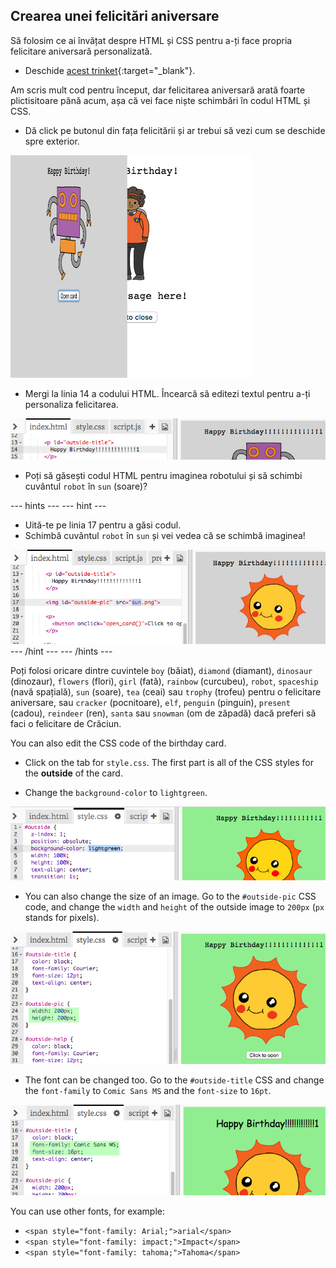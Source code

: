## Crearea unei felicitări aniversare

Să folosim ce ai învățat despre HTML și CSS pentru a-ți face propria felicitare aniversară personalizată.

+ Deschide [acest trinket](https://trinket.io/html/b33e4f4ca8){:target="_blank"}.

Am scris mult cod pentru început, dar felicitarea aniversară arată foarte plictisitoare până acum, așa că vei face niște schimbări în codul HTML și CSS.

+ Dă click pe butonul din fața felicitării și ar trebui să vezi cum se deschide spre exterior.

![screenshot](images/birthday-click.png)

+ Mergi la linia 14 a codului HTML. Încearcă să editezi textul pentru a-ți personaliza felicitarea.

![screenshot](images/birthday-card-html.png)

+ Poți să găsești codul HTML pentru imaginea robotului și să schimbi cuvântul `robot` în `sun` (soare)?

\--- hints \--- \--- hint \---

+ Uită-te pe linia 17 pentru a găsi codul.
+ Schimbă cuvântul `robot` în `sun` și vei vedea că se schimbă imaginea!

![screenshot](images/birthday-card-sun.png) \--- /hint \--- \--- /hints \---

Poți folosi oricare dintre cuvintele `boy` (băiat), `diamond` (diamant), `dinosaur` (dinozaur), `flowers` (flori), `girl` (fată), `rainbow` (curcubeu), `robot`, `spaceship` (navă spațială), `sun` (soare), `tea` (ceai) sau `trophy` (trofeu) pentru o felicitare aniversare, sau `cracker` (pocnitoare), `elf`, `penguin` (pinguin), `present` (cadou), `reindeer` (ren), `santa` sau `snowman` (om de zăpadă) dacă preferi să faci o felicitare de Crăciun.

You can also edit the CSS code of the birthday card.

+ Click on the tab for `style.css`. The first part is all of the CSS styles for the **outside** of the card.

+ Change the `background-color` to `lightgreen`.

![screenshot](images/birthday-card-outside.png)

+ You can also change the size of an image. Go to the `#outside-pic` CSS code, and change the `width` and `height` of the outside image to `200px` (`px` stands for pixels).

![screenshot](images/birthday-card-size.png)

+ The font can be changed too. Go to the `#outside-title` CSS and change the `font-family` to `Comic Sans MS` and the `font-size` to `16pt`.

![screenshot](images/birthday-card-font.png)

You can use other fonts, for example:

+ `<span style="font-family: Arial;">arial</span>`
+ `<span style="font-family: impact;">Impact</span>`
+ `<span style="font-family: tahoma;">Tahoma</span>`